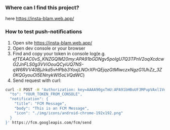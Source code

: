 ### Where can I find this project? 
here https://insta-blam.web.app/

### How to test push-notifications
1. Open site https://insta-blam.web.app/
2. Open dev console or your browser
3. Find and copy your token in console log(e.g. *efTEAAC0vS_KNZGQlM20my:APA91bGDNgv5poIgU7Q3TPnV2oqXcdcwG2JnFLS0g3VViOouQCyiUQ7NS-qW6RVV40BjJrkd5vHPbb3YoxjLNOrXPrQEjqzGtMlwczxNgzG1UhZz_3Z0KQGyouOl5ENnykWI5oLVQdWC*)
4. Send request with curl:
```bash
curl -X POST -H "Authorization: key=AAAA90gxTmU:APA91bHBuUF3MPupVAxl1VdtqFHqZQ_n8gVTtEUfU4s5wse2xVRuqnYUaKIHkbuzvMPF2-yjrZ01pexR-80B_e0i_RCHtYnMVOVWQ3Al_H-hkXmG4wEtOvsh23QuseOiw_M_pyJBU6vn" -H "Content-Type: application/json" -d '{
  "to": "YOUR_TOKEN_FROM_CONSOLE",
  "notification": {
    "title": "FCM Message",
    "body": "This is an FCM Message",
    "icon": "./img/icons/android-chrome-192x192.png"
  }
}' https://fcm.googleapis.com/fcm/send
```